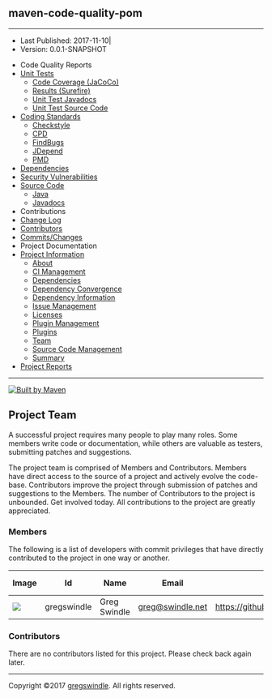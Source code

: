 ## maven-code-quality-pom

-----

  - Last Published: 2017-11-10|
  - Version: 0.0.1-SNAPSHOT

<!-- end list -->

  - Code Quality Reports
  - [Unit Tests](surefire-report.md "Unit Tests")
      - [Code Coverage
        (JaCoCo)](jacoco/index.md "Code Coverage (JaCoCo)")
      - [Results (Surefire)](surefire-report.md "Results (Surefire)")
      - [Unit Test
        Javadocs](testapidocs/index.md "Unit Test Javadocs")
      - [Unit Test Source
        Code](xref-test/index.md "Unit Test Source Code")
  - [Coding Standards](checkstyle.md "Coding Standards")
      - [Checkstyle](checkstyle.md "Checkstyle")
      - [CPD](cpd.md "CPD")
      - [FindBugs](findbugs.md "FindBugs")
      - [JDepend](jdepend-report.md "JDepend")
      - [PMD](pmd.md "PMD")
  - [Dependencies](dependency-updates-report.md "Dependencies")
  - [Security Vulnerabilities](codenarc.md "Security Vulnerabilities")
  - [Source Code](xref/index.md "Source Code")
      - [Java](xref/index.md "Java")
      - [Javadocs](apidocs/index.md "Javadocs")
  - Contributions
  - [Change Log](changelog.md "Change Log")
  - [Contributors](dev-activity.md "Contributors")
  - [Commits/Changes](file-activity.md "Commits/Changes")
  - Project Documentation
  - [Project Information](project-info.md "Project Information")
      - [About](index.md "About")
      - [CI Management](integration.md "CI Management")
      - [Dependencies](dependencies.md "Dependencies")
      - [Dependency
        Convergence](dependency-convergence.md "Dependency Convergence")
      - [Dependency
        Information](dependency-info.md "Dependency Information")
      - [Issue Management](issue-tracking.md "Issue Management")
      - [Licenses](license.md "Licenses")
      - [Plugin Management](plugin-management.md "Plugin Management")
      - [Plugins](plugins.md "Plugins")
      - [Team](#)
      - [Source Code
        Management](source-repository.md "Source Code Management")
      - [Summary](project-summary.md "Summary")
  - [Project Reports](project-reports.md "Project Reports")

-----

[![Built by
Maven](./images/logos/maven-feather.png)](http://maven.apache.org/ "Built by Maven")

## Project Team

A successful project requires many people to play many roles. Some
members write code or documentation, while others are valuable as
testers, submitting patches and suggestions.

The project team is comprised of Members and Contributors. Members have
direct access to the source of a project and actively evolve the
code-base. Contributors improve the project through submission of
patches and suggestions to the Members. The number of Contributors to
the project is unbounded. Get involved today. All contributions to the
project are greatly appreciated.

### Members

The following is a list of developers with commit privileges that have
directly contributed to the project in one way or
another.

| Image                                                                          | Id          | Name         | Email              | URL                              | Time Zone |
| ------------------------------------------------------------------------------ | ----------- | ------------ | ------------------ | -------------------------------- | --------- |
| ![](http://www.gravatar.com/avatar/63ce0b39d728003b304d7a5aaff754e3?d=mm&s=60) | gregswindle | Greg Swindle | <greg@swindle.net> | <https://github.com/gregswindle> | UTC-05:00 |

### Contributors

There are no contributors listed for this project. Please check back
again later.

-----

Copyright ©2017 [gregswindle](https://github.com/gregswindle). All
rights reserved.
